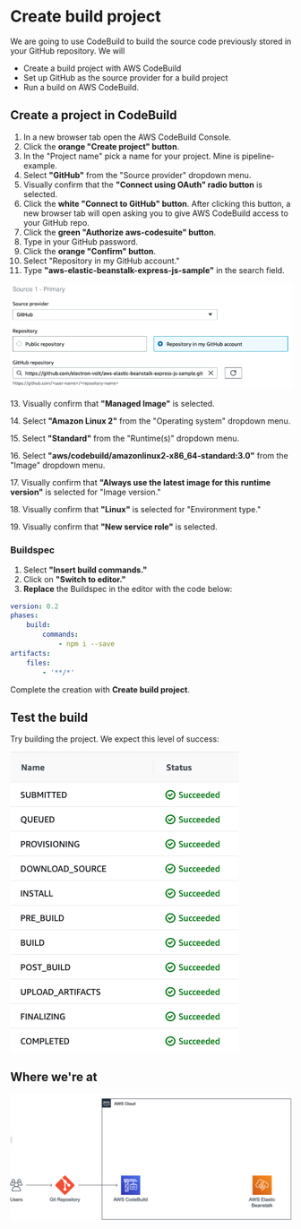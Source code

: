 # Create build project

We are going to use CodeBuild to build the source code previously stored in your GitHub repository. We will

* Create a build project with AWS CodeBuild
* Set up GitHub as the source provider for a build project
* Run a build on AWS CodeBuild.

## Create a project in CodeBuild

1. In a new browser tab open the AWS CodeBuild Console.
2. Click the **orange "Create project" button**.
3. In the "Project name" pick a name for your project. Mine is pipeline-example.
4. Select **"GitHub"** from the "Source provider" dropdown menu.&#x20;
5. Visually confirm that the **"Connect using OAuth" radio button** is selected.
6. Click the **white "Connect to GitHub" button**. After clicking this button, a new browser tab will open asking you to give AWS CodeBuild access to your GitHub repo.
7. Click the **green "Authorize aws-codesuite" button**.
8. Type in your GitHub password.
9. Click the **orange "Confirm" button**.
10. Select "Repository in my GitHub account."
11. Type **"aws-elastic-beanstalk-express-js-sample"** in the search field.

![choose repository](<../../../.gitbook/assets/image (334).png>)

13\. Visually confirm that **"Managed Image"** is selected.

14\. Select **"Amazon Linux 2"** from the "Operating system" dropdown menu.

15\. Select **"Standard"** from the "Runtime(s)" dropdown menu.

16\. Select **"aws/codebuild/amazonlinux2-x86\_64-standard:3.0"** from the "Image" dropdown menu.

17\. Visually confirm that **"Always use the latest image for this runtime version"** is selected for "Image version."

18\. Visually confirm that **"Linux"** is selected for "Environment type."

19\. Visually confirm that **"New service role"** is selected.

### Buildspec&#x20;

1. Select **"Insert build commands."**
2. Click on **"Switch to editor."**
3. **Replace** the Buildspec in the editor with the code below:

```yaml
version: 0.2
phases:
    build:
        commands:
            - npm i --save
artifacts:
    files:
        - '**/*'
```

Complete the creation with **Create build project**.

## Test the build

Try building the project. We expect this level of success:

![](<../../../.gitbook/assets/image (283).png>)

## Where we're at

![](<../../../.gitbook/assets/image (138).png>)

